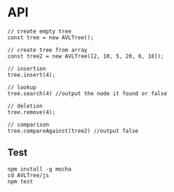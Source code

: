 API
===========

```
// create empty tree
const tree = new AVLTree();

// create tree from array
const tree2 = new AVLTree([2, 10, 5, 20, 6, 18]);

// insertion
tree.insert(4);

// lookup
tree.search(4) //output the node it found or false

// deletion
tree.remove(4);

// comparison
tree.compareAgainst(tree2) //output false
```
Test
-------
`npm install -g mocha`  
`cd AVLTree/js`  
`npm test`  
